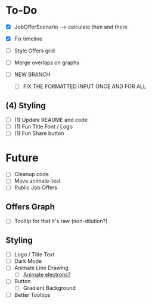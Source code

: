 # To-Do

- [x] JobOfferScenario --> calculate then and there
- [x] Fix timeline
- [ ] Style Offers grid
- [ ] Merge overlaps on graphs

- [ ] NEW BRANCH
  - [ ] FIX THE FORMATTED INPUT ONCE AND FOR ALL


## (4) Styling
- [ ] (1) Update README and code 
- [ ] (1) Fun Title Font / Logo
- [ ] (1) Fun Share button

# Future
- [ ] Cleanup code
 - [ ] Move animate-test 
- [ ] Public Job Offers

## Offers Graph
- [ ] Tooltip for that it's raw (non-dilution?)

## Styling
- [ ] Logo / Title Text
- [ ] Dark Mode
- [ ] Animate Line Drawing
  - [ ] [Animate electrons?](https://ibelick.com/blog/create-shooting-star-border-tailwind-css)
- [ ] Button
  - [ ] Gradient Background
- [ ] Better Tooltips
